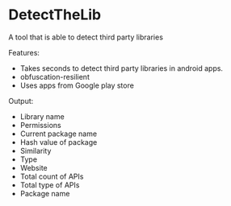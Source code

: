 # DetectTheLib
 A tool that is able to detect third party libraries
 
 Features:
 -   Takes seconds to detect third party libraries in android apps.
 -   obfuscation-resilient
 -   Uses apps from Google play store
 
  Output:
  -   Library name
  -   Permissions
  -   Current package name
  -   Hash value of package
  -   Similarity
  -   Type
  -   Website
  -   Total count of APIs
  -   Total type of APIs
  -   Package name
  
  
